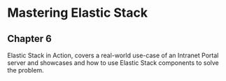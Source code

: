 # Mastering Elastic Stack
## Chapter 6
Elastic Stack in Action, covers a real-world use-case of an Intranet Portal server and showcases and how to use Elastic Stack components to solve the problem.
